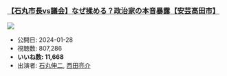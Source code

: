 ### [【石丸市長vs議会】なぜ揉める？政治家の本音暴露【安芸高田市】](https://www.youtube.com/watch?v=f8rJNZFEE2g)
[![](https://img.youtube.com/vi/f8rJNZFEE2g/sddefault.jpg)](https://www.youtube.com/watch?v=f8rJNZFEE2g)
-   公開日: 2024-01-28
-   視聴数: 807,286
-   **いいね数: 11,668**
-   出演者: [石丸伸二](/rehacq_fan/people/石丸伸二 "wikilink"), [西田亮介](/rehacq_fan/people/西田亮介 "wikilink")
